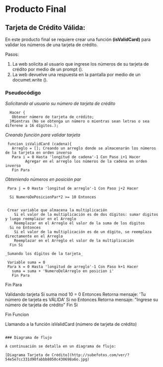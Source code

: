 # Producto Final

## Tarjeta de Crédito Válida:

En este producto final se requiere crear una función **(isValidCard)** para validar los números de una tarjeta de crédito.

Pasos:
1. La web solicita al usuario que ingrese los números de su tarjeta de crédito por medio de un prompt ().
2. La web devuelve una respuesta en la pantalla por medio de un documet.write ().

### Pseudocódigo

_Solicitando al usuario su número de tarjeta de crédito_
~~~
  Hacer {    
   Obtener número de tarjeta de crédito;
  }Mientras (No se obtenga un número o mientras sean letras o sea diferene a 16 dígitos.);
~~~

_Creando función para validar tarjeta_
~~~
 funcion isValidCard (cadena){
   Arreglo = []; Creando un arreglo donde se almacenarán los números de la tarjeta en orden inverso
   Para i = 0 Hasta 'longitud de cadena'-1 Con Paso i+1 Hacer
         Agregar en el arreglo los números de la cadena en orden inverso
   Fin Para
~~~

_Obteniendo números en posición par_
   ~~~
    Para j = 0 Hasta 'longitud de arreglo'-1 Con Paso j+2 Hacer

     Si NumeroDePosicionPar*2 >= 10 Entonces


    Crear variable que almacena la multiplicación
       Si el valor de la multiplicación es de dos dígitos: sumar digitos y luego reemplazar en el Arreglo
       Reemplazar en el Arreglo el valor de la suma de los digitos
     Si no Entonces
       Si el valor de la multiplicación es de un dígito, se reemplaza directamente en el Arreglo
       Reemplazar en el Arreglo el valor de la multiplicación
     Fin Si

_Sumando los dígitos de la tarjeta_
~~~
     Variable suma = 0
     Para k = 0 Hasta 'longitud de arreglo'-1 Con Paso k+1 Hacer
       suma = suma + 'NumeroDelArreglo en posicion i'
       Fin Para
   Fin Para

 Validando tarjeta
   Si suma mod 10 = 0 Entonces
     Retorna mensaje: 'Tu número de tarjeta es VÁLIDA'
   Si no Entonces
     Retorna mensaje: "Ingrese su número de tarjeta de crédito"
   Fin Si

Fin Funcion

Llamando a la función
 isValidCard (número de tarjeta de crédito)
~~~

### Diagrama de flujo

A continuación se detalla en un diagrama de flujo:

[Diagrama Tarjeta de Crédito](http://subefotos.com/ver/?54e5e7cc331d90fabbb8050c430698a6o.jpg)